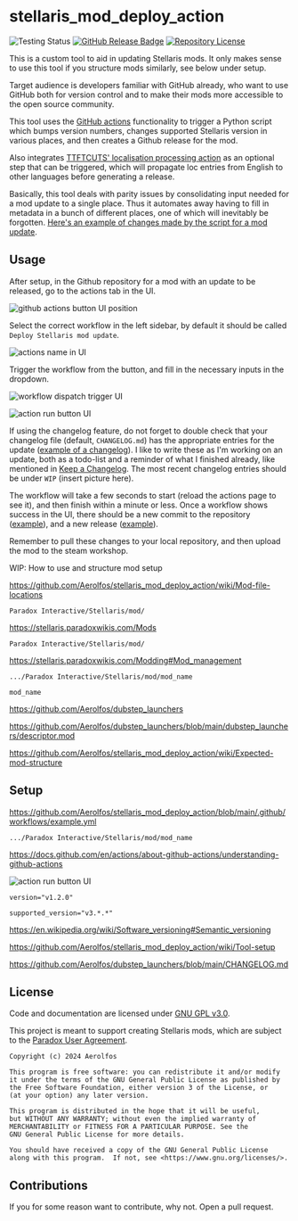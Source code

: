 # stellaris_mod_deploy_action

![Testing Status](https://github.com/aerolfos/stellaris_mod_deploy_action/actions/workflows/Testing.yml/badge.svg)
[![GitHub Release Badge](https://img.shields.io/github/v/release/aerolfos/stellaris_mod_deploy_action?logo=github&style=flat)](https://github.com/Aerolfos/stellaris_mod_deploy_action/releases/latest)
[![Repository License](https://img.shields.io/github/license/aerolfos/stellaris_mod_deploy_action?style=flat&color=brightgreen)](LICENSE)
<!---[![Discord](https://img.shields.io/discord/739835273969664050?style=flat&label=Discord&logo=discord&logoColor=white&color=7289DA)](https://discord.com/invite/xUrG9wh)--->


This is a custom tool to aid in updating Stellaris mods. It only makes sense to use this tool if you structure mods similarly, see below under setup.

Target audience is developers familiar with GitHub already, who want to use GitHub both for version control and to make their mods more accessible to the open source community.

This tool uses the [GitHub actions](https://github.com/features/actions) functionality to trigger a Python script which bumps version numbers, changes supported Stellaris version in various places, and then creates a Github release for the mod.

Also integrates [TTFTCUTS' localisation processing action](https://github.com/TTFTCUTS/Stellaris-Loc-Action) as an optional step that can be triggered, which will propagate loc entries from English to other languages before generating a release.

Basically, this tool deals with parity issues by consolidating input needed for a mod update to a single place. Thus it automates away having to fill in metadata in a bunch of different places, one of which will inevitably be forgotten. [Here's an example of changes made by the script for a mod update](https://github.com/Aerolfos/dubstep_launchers/commit/848613fd8d76b55532b5087a33e3b9dfb22106e6).

## Usage
After setup, in the Github repository for a mod with an update to be released, go to the actions tab in the UI.

![github actions button UI position](https://github.com/user-attachments/assets/55c539cf-c86b-4a5f-aabf-1b1f675c5425)

Select the correct workflow in the left sidebar, by default it should be called `Deploy Stellaris mod update`.

![actions name in UI](https://github.com/user-attachments/assets/c96d32a7-12ef-4b92-b212-9167a3ba0361)

Trigger the workflow from the button, and fill in the necessary inputs in the dropdown.

![workflow dispatch trigger UI](https://github.com/user-attachments/assets/61fe3527-5eca-4160-9520-1383b2203a6e)

![action run button UI](https://github.com/user-attachments/assets/da909f08-7a52-4e7f-b7f8-eb74b546b80c)

If using the changelog feature, do not forget to double check that your changelog file (default, `CHANGELOG.md`) has the appropriate entries for the update ([example of a changelog](https://github.com/Aerolfos/nod_voice_advisor/blob/main/CHANGELOG.md)). I like to write these as I'm working on an update, both as a todo-list and a reminder of what I finished already, like mentioned in [Keep a Changelog](https://keepachangelog.com/en/1.1.0/#effort). The most recent changelog entries should be under `WIP` (insert picture here).

The workflow will take a few seconds to start (reload the actions page to see it), and then finish within a minute or less. Once a workflow shows success in the UI, there should be a new commit to the repository ([example](https://github.com/Aerolfos/dubstep_launchers/commit/848613fd8d76b55532b5087a33e3b9dfb22106e6)), and a new release ([example](https://github.com/Aerolfos/dubstep_launchers/releases/tag/v1.2.1)).

Remember to pull these changes to your local repository, and then upload the mod to the steam workshop.


WIP: How to use and structure mod setup

https://github.com/Aerolfos/stellaris_mod_deploy_action/wiki/Mod-file-locations

`Paradox Interactive/Stellaris/mod/`

https://stellaris.paradoxwikis.com/Mods

`Paradox Interactive/Stellaris/mod/`

https://stellaris.paradoxwikis.com/Modding#Mod_management

`.../Paradox Interactive/Stellaris/mod/mod_name`

`mod_name`

https://github.com/Aerolfos/dubstep_launchers

https://github.com/Aerolfos/dubstep_launchers/blob/main/dubstep_launchers/descriptor.mod

https://github.com/Aerolfos/stellaris_mod_deploy_action/wiki/Expected-mod-structure

## Setup
https://github.com/Aerolfos/stellaris_mod_deploy_action/blob/main/.github/workflows/example.yml

`.../Paradox Interactive/Stellaris/mod/mod_name`

https://docs.github.com/en/actions/about-github-actions/understanding-github-actions

![action run button UI](https://github.com/user-attachments/assets/da909f08-7a52-4e7f-b7f8-eb74b546b80c)

`version="v1.2.0"`

`supported_version="v3.*.*"`

https://en.wikipedia.org/wiki/Software_versioning#Semantic_versioning

https://github.com/Aerolfos/stellaris_mod_deploy_action/wiki/Tool-setup

https://github.com/Aerolfos/dubstep_launchers/blob/main/CHANGELOG.md






## License
Code and documentation are licensed under [GNU GPL v3.0](LICENSE).

This project is meant to support creating Stellaris mods, which are subject to the [Paradox User Agreement](https://legal.paradoxplaza.com/eula).

    Copyright (c) 2024 Aerolfos

    This program is free software: you can redistribute it and/or modify
    it under the terms of the GNU General Public License as published by
    the Free Software Foundation, either version 3 of the License, or
    (at your option) any later version.

    This program is distributed in the hope that it will be useful,
    but WITHOUT ANY WARRANTY; without even the implied warranty of
    MERCHANTABILITY or FITNESS FOR A PARTICULAR PURPOSE. See the
    GNU General Public License for more details.

    You should have received a copy of the GNU General Public License
    along with this program.  If not, see <https://www.gnu.org/licenses/>.

## Contributions
If you for some reason want to contribute, why not. Open a pull request.

